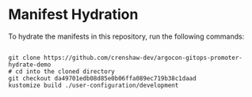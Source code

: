 
# Manifest Hydration

To hydrate the manifests in this repository, run the following commands:

```shell

git clone https://github.com/crenshaw-dev/argocon-gitops-promoter-hydrate-demo
# cd into the cloned directory
git checkout da49701edb08d85e0b06ffa089ec719b38c1daad
kustomize build ./user-configuration/development
```